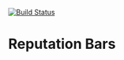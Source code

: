 [![Build Status](https://travis-ci.org/opussf/RepBars.svg?branch=master)](https://travis-ci.org/opussf/RepBars)

# Reputation Bars
